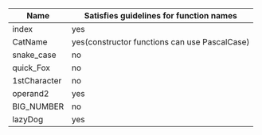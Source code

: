 | Name         | Satisfies guidelines for function names       |
|--------------|-----------------------------------------------|
| index        | yes                   									       |
| CatName      | yes(constructor functions can use PascalCase) |
| snake_case   | no  																		 			 |
| quick_Fox    | no  																		 		   |
| 1stCharacter | no  																		 		   |
| operand2     | yes 																		 		   |
| BIG_NUMBER   | no  																		 		   |
| lazyDog      | yes 																		 		   |
